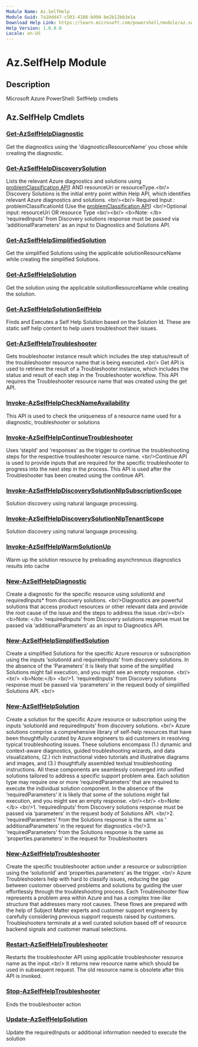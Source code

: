 ```yaml
---
Module Name: Az.SelfHelp
Module Guid: 7a10dd47-c503-4188-b994-be2b12bb3e1a
Download Help Link: https://learn.microsoft.com/powershell/module/az.selfhelp
Help Version: 1.0.0.0
Locale: en-US
---
```


# Az.SelfHelp Module
## Description
Microsoft Azure PowerShell: SelfHelp cmdlets

## Az.SelfHelp Cmdlets
### [Get-AzSelfHelpDiagnostic](Get-AzSelfHelpDiagnostic.md)
Get the diagnostics using the 'diagnosticsResourceName' you chose while creating the diagnostic.

### [Get-AzSelfHelpDiscoverySolution](Get-AzSelfHelpDiscoverySolution.md)
Lists the relevant Azure diagnostics and solutions using [problemClassification API](https://learn.microsoft.com/rest/api/support/problem-classifications/list?tabs=HTTP)) AND  resourceUri or resourceType.\<br/\> Discovery Solutions is the initial entry point within Help API, which identifies relevant Azure diagnostics and solutions.
\<br/\>\<br/\> Required Input :  problemClassificationId (Use the [problemClassification API](https://learn.microsoft.com/rest/api/support/problem-classifications/list?tabs=HTTP)) \<br/\>Optional input: resourceUri OR resource Type \<br/\>\<br/\> \<b\>Note: \</b\>  ‘requiredInputs’ from Discovery solutions response must be passed via ‘additionalParameters’ as an input to Diagnostics and Solutions API.

### [Get-AzSelfHelpSimplifiedSolution](Get-AzSelfHelpSimplifiedSolution.md)
Get the simplified Solutions using the applicable solutionResourceName while creating the simplified Solutions.

### [Get-AzSelfHelpSolution](Get-AzSelfHelpSolution.md)
Get the solution using the applicable solutionResourceName while creating the solution.

### [Get-AzSelfHelpSolutionSelfHelp](Get-AzSelfHelpSolutionSelfHelp.md)
Finds and Executes a Self Help Solution based on the Solution Id.
These are static self help content to help users troubleshoot their issues.

### [Get-AzSelfHelpTroubleshooter](Get-AzSelfHelpTroubleshooter.md)
Gets troubleshooter instance result which includes the step status/result of the troubleshooter resource name that is being executed.\<br/\> Get API is used to retrieve the result of a Troubleshooter instance, which includes the status and result of each step in the Troubleshooter workflow.
This API requires the Troubleshooter resource name that was created using the get API.

### [Invoke-AzSelfHelpCheckNameAvailability](Invoke-AzSelfHelpCheckNameAvailability.md)
This API is used to check the uniqueness of a resource name used for a diagnostic, troubleshooter or solutions

### [Invoke-AzSelfHelpContinueTroubleshooter](Invoke-AzSelfHelpContinueTroubleshooter.md)
Uses ‘stepId’ and ‘responses’ as the trigger to continue the troubleshooting steps for the respective troubleshooter resource name.
\<br/\>Continue API is used to provide inputs that are required for the specific troubleshooter to progress into the next step in the process.
This API is used after the Troubleshooter has been created using the continue API.

### [Invoke-AzSelfHelpDiscoverySolutionNlpSubscriptionScope](Invoke-AzSelfHelpDiscoverySolutionNlpSubscriptionScope.md)
Solution discovery using natural language processing.

### [Invoke-AzSelfHelpDiscoverySolutionNlpTenantScope](Invoke-AzSelfHelpDiscoverySolutionNlpTenantScope.md)
Solution discovery using natural language processing.

### [Invoke-AzSelfHelpWarmSolutionUp](Invoke-AzSelfHelpWarmSolutionUp.md)
Warm up the solution resource by preloading asynchronous diagnostics results into cache

### [New-AzSelfHelpDiagnostic](New-AzSelfHelpDiagnostic.md)
Create a diagnostic for the specific resource using solutionId and requiredInputs* from discovery solutions.
\<br/\>Diagnostics are powerful solutions that access product resources or other relevant data and provide the root cause of the issue and the steps to address the issue.\<br/\>\<br/\> \<b\>Note: \</b\> ‘requiredInputs’ from Discovery solutions response must be passed via ‘additionalParameters’ as an input to Diagnostics API.

### [New-AzSelfHelpSimplifiedSolution](New-AzSelfHelpSimplifiedSolution.md)
Create a simplified Solutions for the specific Azure resource or subscription using the inputs ‘solutionId and requiredInputs’ from discovery solutions.
In the absence of the ‘Parameters’ it is likely that some of the simplified Solutions might fail execution, and you might see an empty response.
\<br/\>\<br/\> \<b\>Note:\</b\>  \<br/\>1.
‘requiredInputs’ from Discovery solutions response must be passed via ‘parameters’ in the request body of simplified Solutions API.
\<br/\>

### [New-AzSelfHelpSolution](New-AzSelfHelpSolution.md)
Create a solution for the specific Azure resource or subscription using the inputs ‘solutionId and requiredInputs’ from discovery solutions.
\<br/\> Azure solutions comprise a comprehensive library of self-help resources that have been thoughtfully curated by Azure engineers to aid customers in resolving typical troubleshooting issues.
These solutions encompass (1.) dynamic and context-aware diagnostics, guided troubleshooting wizards, and data visualizations, (2.) rich instructional video tutorials and illustrative diagrams and images, and (3.) thoughtfully assembled textual troubleshooting instructions.
All these components are seamlessly converged into unified solutions tailored to address a specific support problem area.
Each solution type may require one or more ‘requiredParameters’ that are required to execute the individual solution component.
In the absence of the ‘requiredParameters’ it is likely that some of the solutions might fail execution, and you might see an empty response.
\<br/\>\<br/\> \<b\>Note:\</b\>  \<br/\>1.
‘requiredInputs’ from Discovery solutions response must be passed via ‘parameters’ in the request body of Solutions API.
\<br/\>2.
‘requiredParameters’ from the Solutions response is the same as ‘ additionalParameters’ in the request for diagnostics \<br/\>3.
‘requiredParameters’ from the Solutions response is the same as ‘properties.parameters’ in the request for Troubleshooters

### [New-AzSelfHelpTroubleshooter](New-AzSelfHelpTroubleshooter.md)
Create the specific troubleshooter action under a resource or subscription using the ‘solutionId’ and  ‘properties.parameters’ as the trigger.
\<br/\> Azure Troubleshooters help with hard to classify issues, reducing the gap between customer observed problems and solutions by guiding the user effortlessly through the troubleshooting process.
Each Troubleshooter flow represents a problem area within Azure and has a complex tree-like structure that addresses many root causes.
These flows are prepared with the help of Subject Matter experts and customer support engineers by carefully considering previous support requests raised by customers.
Troubleshooters terminate at a well curated solution based off of resource backend signals and customer manual selections.

### [Restart-AzSelfHelpTroubleshooter](Restart-AzSelfHelpTroubleshooter.md)
Restarts the troubleshooter API using applicable troubleshooter resource name as the input.\<br/\> It returns new resource name which should be used in subsequent request.
The old resource name is obsolete after this API is invoked.

### [Stop-AzSelfHelpTroubleshooter](Stop-AzSelfHelpTroubleshooter.md)
Ends the troubleshooter action

### [Update-AzSelfHelpSolution](Update-AzSelfHelpSolution.md)
Update the requiredInputs or additional information needed to execute the solution

